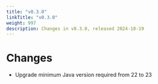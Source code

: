 ```yaml
---
title: "v0.3.0"
linkTitle: "v0.3.0"
weight: 997
description: Changes in v0.3.0, released 2024-10-19
---
```


# Changes
+ Upgrade minimum Java version required from 22 to 23
